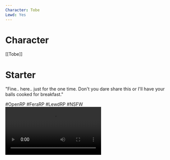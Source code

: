 ```yaml
---
Character: Tobe
Lewd: Yes
---
```

# Character
[[Tobe]]

# Starter
"Fine.. here.. just for the one time. Don't you dare share this or I'll have your balls cooked for breakfast."

#OpenRP #FeraRP #LewdRP  #NSFW
![](c-Zc9930JnNfOJRv.mp4)
